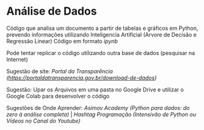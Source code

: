 # Análise de Dados
Código que analisa um documento a partir de tabelas e gráficos em Python, prevendo informações utilizando Inteligencia Artificial (Arvore de Decisão e Regressão Linear)
Código em formato *ipynb*

Pode tentar replicar o código utilizando outra base de dados (pesquisar na Internet)

Sugestão de site: *Portal da Transparência (https://portaldatransparencia.gov.br/download-de-dados)*

Sugestão: Upar os Arquivos em uma pasta no Google Drive e utilizar o Google Colab para desenvolver o código

Sugestões de Onde Aprender: *Asimov Academy (Python para dados: do zero à análise completa)* | *Hashtag Programação (Intensivão de Python ou Vídeos no Canal do Youtube)*
